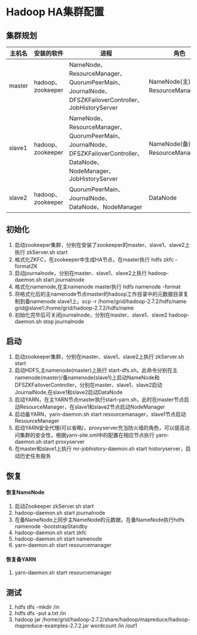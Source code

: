 #  Hadoop HA集群配置

## 集群规划

<table>
  <thead>
    <tr>
      <th>主机名</th>
      <th>安装的软件</th>
      <th>进程</th>
	  <th>角色</th>
    </tr>
  </thead>
  <tbody>
    <tr>
      <td>master</td>
      <td>hadoop、zookeeper</td>
      <td>NameNode、ResourceManager、QuorumPeerMain、JournalNode、DFSZKFailoverController、JobHistoryServer</td>
      <td>NameNode(主)、ResourceManager(主)</td>
    </tr>
    <tr>
      <td>slave1</td>
      <td>hadoop、zookeeper</td>
      <td>NameNode、ResourceManager、QuorumPeerMain、JournalNode、DFSZKFailoverController、DataNode、NodeManager、JobHistoryServer</td>
      <td>NameNode(备)、ResourceManager(备)</td>
    </tr>
    <tr>
      <td>slave2</td>
      <td>hadoop、zookeeper</td>
      <td>QuorumPeerMain、JournalNode、DataNode、NodeManager</td>
      <td>DataNode</td>
    </tr>
  </tbody>
</table>

## 初始化
1. 启动zookeeper集群，分别在安装了zookeeper的master、slave1、slave2上执行 zkServer.sh start
2. 格式化ZKFC，在zookeeper中生成HA节点，在master执行 hdfs zkfc -formatZK
3. 启动journalnode，分别在master、slave1、slave2上执行 hadoop-daemon.sh start journalnode
4. 格式化namenode,在主namenode master执行 hdfs namenode -format
5. 将格式化后的主namenode节点master的hadoop工作目录中的元数据目录复制到备namenode slave1上。scp -r /home/grid/hadoop-2.7.2/hdfs/name  grid@slave1:/home/grid/hadoop-2.7.2/hdfs/name
6. 初始化完毕后可关闭journalnode，分别在master、slave1、slave2 hadoop-daemon.sh stop journalnode

## 启动
1. 启动zookeeper集群，分别在master、slave1、slave2上执行 zkServer.sh start
2. 启动HDFS,主namenode(master)上执行 start-dfs.sh。此命令分别在主namenode(master)/备namenode(slave1)上启动NameNode和DFSZKFailoverController，分别在master、slave1、slave2启动JournalNode,在slave1和slave2启动DataNode
3. 启动YARN，在主YARN节点master执行start-yarn.sh，此时在master节点启动ResourceManager，在slave1和slave2节点启动NodeManager
4. 启动备YARN，yarn-daemon.sh start resourcemanager，slave1节点启动ResourceManager
5. 启动YARN安全代理(可以省略)，proxyserver充当防火墙的角色，可以提高访问集群的安全性，根据yarn-site.xml中的配置在相应节点执行 yarn-daemon.sh start proxyserver
6. 在master和slave1上执行 mr-jobhistory-daemon.sh start historyserver，启动历史任务服务

## 恢复
#### 恢复NameNode
1. 启动Zookeeper zkServer.sh start
2. hadoop-daemon.sh start journalnode
3. 在备NameNode上同步主NameNode的元数据，在备NameNode执行hdfs namenode -bootstrapStandby
4. hadoop-daemon.sh start zkfc
5. hadoop-daemon.sh start namenode
6. yarn-daemon.sh start resourcemanager

#### 恢复备YARN
1. yarn-daemon.sh start resourcemanager


## 测试
1. hdfs dfs  -mkdir /in
2. hdfs dfs -put a.txt /in
3. hadoop jar /home/grid/hadoop-2.7.2/share/hadoop/mapreduce/hadoop-mapreduce-examples-2.7.2.jar wordcount /in /out1
	







